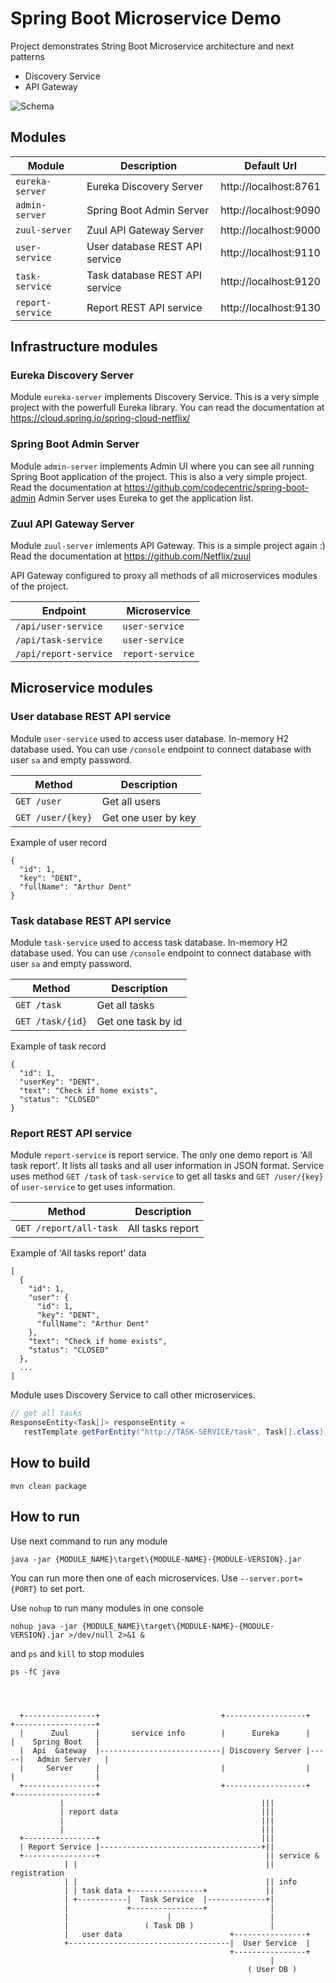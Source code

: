# Spring Boot Microservice Demo

Project demonstrates String Boot Microservice architecture and next patterns
* Discovery Service
* API Gateway

![Schema](https://github.com/redlead/microservice-demo/schema.jpg)

## Modules

| Module           | Description                    | Default Url           |
| ---------------- | ------------------------------ | --------------------- |
| `eureka-server`  | Eureka Discovery Server        | http://localhost:8761 |
| `admin-server`   | Spring Boot Admin Server       | http://localhost:9090 |
| `zuul-server`    | Zuul API Gateway Server        | http://localhost:9000 |
| `user-service`   | User database REST API service | http://localhost:9110 |
| `task-service`   | Task database REST API service | http://localhost:9120 |
| `report-service` | Report REST API service        | http://localhost:9130 |

## Infrastructure modules

### Eureka Discovery Server

Module `eureka-server` implements Discovery Service. This is a very simple
project with the powerfull Eureka library. You can read the documentation at
https://cloud.spring.io/spring-cloud-netflix/ 

### Spring Boot Admin Server

Module `admin-server` implements Admin UI where you can see all running
Spring Boot application of the project. This is also a very simple project.
Read the documentation at https://github.com/codecentric/spring-boot-admin
Admin Server uses Eureka to get the application list.

### Zuul API Gateway Server

Module `zuul-server` imlements API Gateway. This is a simple project again :)
Read the documentation at https://github.com/Netflix/zuul

API Gateway configured to proxy all methods of all microservices modules
of the project. 

| Endpoint              | Microservice     |
| --------------------- | ---------------- |
| `/api/user-service`   | `user-service`   |
| `/api/task-service`   | `user-service`   |
| `/api/report-service` | `report-service` |

## Microservice modules

### User database REST API service

Module `user-service` used to access user database. In-memory H2 database used.
You can use `/console` endpoint to connect database with user `sa` and empty
password.

| Method            | Description         |
| ----------------- | ------------------- |
| `GET /user`       | Get all users       | 
| `GET /user/{key}` | Get one user by key | 

Example of user record
```
{
  "id": 1,
  "key": "DENT",
  "fullName": "Arthur Dent"
}
```

### Task database REST API service

Module `task-service` used to access task database. In-memory H2 database used.
You can use `/console` endpoint to connect database with user `sa` and empty
password.

| Method            | Description         |
| ----------------- | ------------------- |
| `GET /task`       | Get all tasks       | 
| `GET /task/{id}`  | Get one task by id  | 

Example of task record
```
{
  "id": 1,
  "userKey": "DENT",
  "text": "Check if home exists",
  "status": "CLOSED"
}
```

### Report REST API service

Module `report-service` is report service. The only one demo report is 'All task
report'. It lists all tasks and all user information in JSON format.
Service uses method `GET /task` of `task-service` to get all tasks and
`GET /user/{key}` of `user-service` to get uses information.

| Method                 | Description         |
| ---------------------- | ------------------- |
| `GET /report/all-task` | All tasks report    | 

Example of 'All tasks report' data
```
[
  {
    "id": 1,
    "user": {
      "id": 1,
      "key": "DENT",
      "fullName": "Arthur Dent"
    },
    "text": "Check if home exists",
    "status": "CLOSED"
  },
  ...
]
```

Module uses Discovery Service to call other microservices.
```java
// get all tasks
ResponseEntity<Task[]> responseEntity =
   restTemplate.getForEntity("http://TASK-SERVICE/task", Task[].class);
```

## How to build

```
mvn clean package
```

## How to run

Use next command to run any module
```
java -jar {MODULE_NAME}\target\{MODULE-NAME}-{MODULE-VERSION}.jar
```
You can run more then one of each microservices. Use `--server.port={PORT}` to set port.

Use `nohup` to run many modules in one console
```
nohup java -jar {MODULE_NAME}\target\{MODULE-NAME}-{MODULE-VERSION}.jar >/dev/null 2>&1 &
```
and `ps` and `kill` to stop modules
```
ps -fC java
```




```

  
  
  +----------------+                           +------------------+     +------------------+
  |      Zuul      |       service info        |      Eureka      |     |    Spring Boot   |
  |  Api  Gateway  |---------------------------| Discovery Server |-----|   Admin Server   |
  |     Server     |                           |                  |     |                  |
  +----------------+                           +------------------+     +------------------+
           |                                            |||
           | report data                                |||
           |                                            |||
           |                                            |||
  +----------------+                                    |||
  | Report Service |------------------------------------+||
  +----------------+                                     || service &
            | |                                          || registration
            | |                                          || info
            | | task data +----------------+             ||
            | +-----------|  Task Service  |-------------+|
            |             +----------------+              |
            |                      |                      |
            |                 ( Task DB )                 |
            |   user data                        +----------------+
            +------------------------------------|  User Service  |
                                                 +----------------+
                                                          |
                                                     ( User DB )
```

